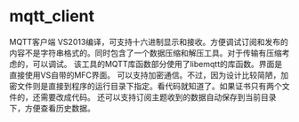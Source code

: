 # mqtt_client
MQTT客户端 VS2013编译，可支持十六进制显示和接收。方便调试订阅和发布的内容不是字符串格式的。同时包含了一个数据压缩和解压工具。对于传输有压缩考虑的，可以调试。
该工具的MQTT库函数部分使用了libemqtt的库函数。界面是直接使用VS自带的MFC界面。
可以支持加密通信。不过，因为设计比较简陋，加密文件则是直接到程序的运行目录下指定。看代码就知道了。如果证书只有两个文件的，还需要改成代码。
还可以支持订阅主题收到的数据自动保存到当前目录下，方便查看历史数据。
